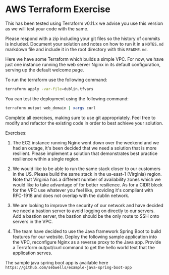 # AWS Terraform Exercise

This has been tested using Terraform v0.11.x we advise you use this version as we will test your code with the same.

Please respond with a zip including your git files so the history of commits is included. Document your solution and notes on how to run it in a `NOTES.md` markdown file and include it in the root directory with this `README.md`.

Here we have some Terraform which builds a simple VPC. For now, we have just one instance running the web server Nginx in its default configuration, serving up the default welcome page.

To run the terraform use the following command:

```bash
terraform apply -var-file=dublin.tfvars
```

You can test the deployment using the following command:

```bash
terraform output web_domain | xargs curl
```

Complete all exercises, making sure to use git appropriately. Feel free to modify and refactor the existing code in order to best achieve your solution.

Exercises:

1. The EC2 instance running Nginx went down over the weekend and we had an outage, it's been decided that we need a solution that is more resilient. Please implement a solution that demonstrates best practice resilience within a single region.

2. We would like to be able to run the same stack closer to our customers in the US. Please build the same stack in the us-east-1 (Virginia) region. Note that Virginia has a different number of availability zones which we would like to take advantage of for better resilience. As for a CIDR block for the VPC use whatever you feel like, providing it's compliant with RFC-1918 and does not overlap with the dublin network.

3. We are looking to improve the security of our network and have decided we need a bastion server to avoid logging on directly to our servers. Add a bastion server, the bastion should be the only route to SSH onto servers in the VPC.

4. The team have decided to use the Java framework Spring Boot to build features for our website. Deploy the following sample application into the VPC, reconfigure Nginx as a reverse proxy to the Java app. Provide a Terraform output/curl command to get the hello world text that the application serves.

The sample java spring boot app is available here
`https://github.com/sebwells/example-java-spring-boot-app`